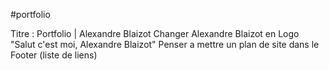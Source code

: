 #portfolio

Titre : Portfolio | Alexandre Blaizot
Changer Alexandre Blaizot en Logo
"Salut c'est moi, Alexandre Blaizot"
Penser a mettre un plan de site dans le Footer (liste de liens)